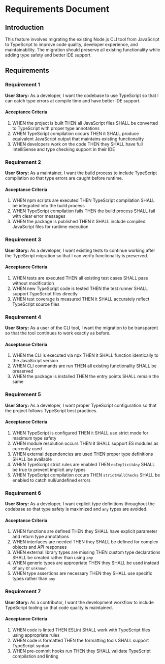# Requirements Document

## Introduction

This feature involves migrating the existing Node.js CLI tool from JavaScript to TypeScript to improve code quality, developer experience, and maintainability. The migration should preserve all existing functionality while adding type safety and better IDE support.

## Requirements

### Requirement 1

**User Story:** As a developer, I want the codebase to use TypeScript so that I can catch type errors at compile time and have better IDE support.

#### Acceptance Criteria

1. WHEN the project is built THEN all JavaScript files SHALL be converted to TypeScript with proper type annotations
2. WHEN TypeScript compilation occurs THEN it SHALL produce equivalent JavaScript output that maintains existing functionality
3. WHEN developers work on the code THEN they SHALL have full IntelliSense and type checking support in their IDE

### Requirement 2

**User Story:** As a maintainer, I want the build process to include TypeScript compilation so that type errors are caught before runtime.

#### Acceptance Criteria

1. WHEN npm scripts are executed THEN TypeScript compilation SHALL be integrated into the build process
2. WHEN TypeScript compilation fails THEN the build process SHALL fail with clear error messages
3. WHEN the package is published THEN it SHALL include compiled JavaScript files for runtime execution

### Requirement 3

**User Story:** As a developer, I want existing tests to continue working after the TypeScript migration so that I can verify functionality is preserved.

#### Acceptance Criteria

1. WHEN tests are executed THEN all existing test cases SHALL pass without modification
2. WHEN new TypeScript code is tested THEN the test runner SHALL support TypeScript files directly
3. WHEN test coverage is measured THEN it SHALL accurately reflect TypeScript source files

### Requirement 4

**User Story:** As a user of the CLI tool, I want the migration to be transparent so that the tool continues to work exactly as before.

#### Acceptance Criteria

1. WHEN the CLI is executed via npx THEN it SHALL function identically to the JavaScript version
2. WHEN CLI commands are run THEN all existing functionality SHALL be preserved
3. WHEN the package is installed THEN the entry points SHALL remain the same

### Requirement 5

**User Story:** As a developer, I want proper TypeScript configuration so that the project follows TypeScript best practices.

#### Acceptance Criteria

1. WHEN TypeScript is configured THEN it SHALL use strict mode for maximum type safety
2. WHEN module resolution occurs THEN it SHALL support ES modules as currently used
3. WHEN external dependencies are used THEN proper type definitions SHALL be available
4. WHEN TypeScript strict rules are enabled THEN `noImplicitAny` SHALL be true to prevent implicit any types
5. WHEN TypeScript compilation occurs THEN `strictNullChecks` SHALL be enabled to catch null/undefined errors

### Requirement 6

**User Story:** As a developer, I want explicit type definitions throughout the codebase so that type safety is maximized and `any` types are avoided.

#### Acceptance Criteria

1. WHEN functions are defined THEN they SHALL have explicit parameter and return type annotations
2. WHEN interfaces are needed THEN they SHALL be defined for complex objects and API responses
3. WHEN external library types are missing THEN custom type declarations SHALL be created rather than using `any`
4. WHEN generic types are appropriate THEN they SHALL be used instead of `any` or `unknown`
5. WHEN type assertions are necessary THEN they SHALL use specific types rather than `any`

### Requirement 7

**User Story:** As a contributor, I want the development workflow to include TypeScript tooling so that code quality is maintained.

#### Acceptance Criteria

1. WHEN code is linted THEN ESLint SHALL work with TypeScript files using appropriate rules
2. WHEN code is formatted THEN the formatting tools SHALL support TypeScript syntax
3. WHEN pre-commit hooks run THEN they SHALL validate TypeScript compilation and linting